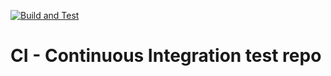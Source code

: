 [![Build and Test](https://github.com/giaphong28/CI_Continuous-Integration-test/actions/workflows/build.yml/badge.svg?event=push)](https://github.com/giaphong28/CI_Continuous-Integration-test/actions/workflows/build.yml)
# CI - Continuous Integration test repo
 
